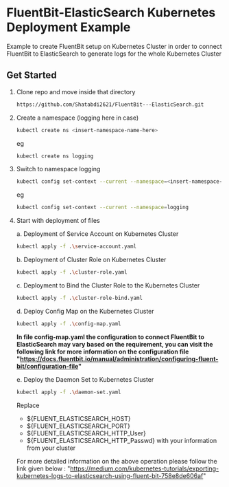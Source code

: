 # FluentBit-ElasticSearch Kubernetes Deployment Example 
Example to create FluentBit setup on Kubernetes Cluster in order to connect FluentBit to ElasticSearch to generate logs for the whole Kubernetes Cluster 

##  Get Started 
1. Clone repo and move inside that directory

    ``` bash
    https://github.com/Shatabdi2621/FluentBit---ElasticSearch.git
    ```
2. Create a namespace (logging here in case)

    ``` bash    
    kubectl create ns <insert-namespace-name-here>
    ```

    eg

    ``` bash
    kubectl create ns logging
    ```

3. Switch to namespace logging 

    ``` bash
    kubectl config set-context --current --namespace=<insert-namespace-name-here>
    ```

    eg 

    ``` bash
    kubectl config set-context --current --namespace=logging
    ```

4. Start with deployment of files 

    a. Deployment of Service Account on Kubernetes Cluster 

    ``` bash
    kubectl apply -f .\service-account.yaml 
    ```

    b. Deployment of Cluster Role on Kubernetes Cluster 

    ``` bash
    kubectl apply -f .\cluster-role.yaml
    ```

    c. Deployment to Bind the Cluster Role to the Kubernetes Cluster 

    ``` bash
    kubectl apply -f .\cluster-role-bind.yaml 
    ```

    d. Deploy Config Map on the Kubernetes Cluster 
    
    ``` bash
    kubectl apply -f .\config-map.yaml
    ```
    **In file config-map.yaml the configuration to connect FluentBit to ElasticSearch may vary based on the requirement, you can visit the following link for more information on the configuration file "https://docs.fluentbit.io/manual/administration/configuring-fluent-bit/configuration-file"**
    
    e. Deploy the Daemon Set to Kubernetes Cluster 

    ``` bash
    kubectl apply -f .\daemon-set.yaml
    ```

    Replace 
    - ${FLUENT_ELASTICSEARCH_HOST}
    - ${FLUENT_ELASTICSEARCH_PORT}
    - ${FLUENT_ELASTICSEARCH_HTTP_User}
    - ${FLUENT_ELASTICSEARCH_HTTP_Passwd}
    with your information from your cluster 

    For more detailed information on the above operation please follow the link given below :
    "https://medium.com/kubernetes-tutorials/exporting-kubernetes-logs-to-elasticsearch-using-fluent-bit-758e8de606af" 
